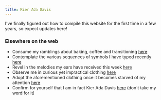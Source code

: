 ```yaml
---
title: Kier Ada Davis
---
```


I've finally figured out how to compile this website for the first time in a few years, so expect updates here!

### Elsewhere on the web

* Consume my ramblings about baking, coffee and transitioning [here][ig-personal]
* Contemplate the various sequences of symbols I have typed recently [here][github]
* Revel in the melodies my ears have received this week [here][lastfm]
* Observe me in curious yet impractical clothing [here][ig-modelling]
* Adopt the aforementioned clothing once it becomes starved of my attention [here][depop]
* Confirm for yourself that I am in fact Kier Ada Davis [here][keybase] (don't take my word for it)

[github]: https://github.com/kierdavis
[keybase]: https://keybase.io/kierdavis
[lastfm]: https://www.last.fm/user/kierdavis
[ig-personal]: https://www.instagram.com/newline.newlife/
[ig-modelling]: https://www.instagram.com/miss.ada.phoenix/
[depop]: https://www.depop.com/newlinenewlife/
